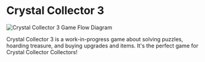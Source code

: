 <h1>Crystal Collector 3</h1>

![Crystal Collector 3 Game Flow Diagram](https://github.com/chipthrasher/crystal/assets/2382320/7987e301-ab4c-4dbf-808d-cbcca18b2dd9)

Crystal Collector 3 is a work-in-progress game about solving puzzles, hoarding treasure, and buying upgrades and items. It's the perfect game for Crystal Collector Collectors!
